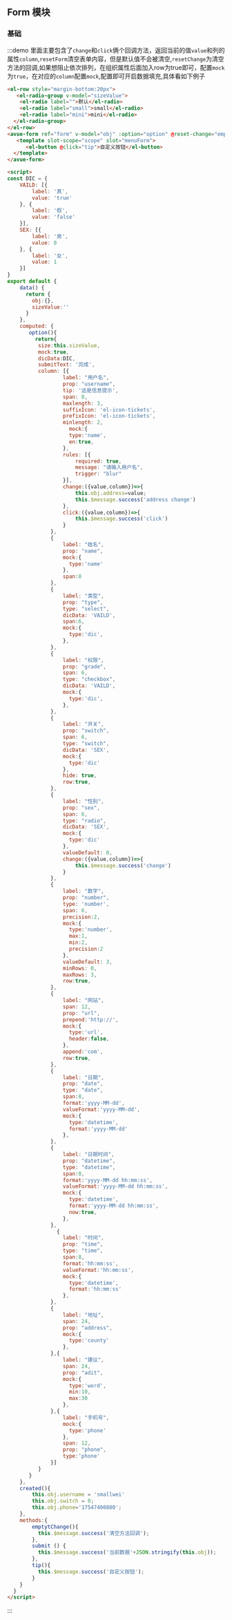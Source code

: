 <script>
const DIC = {
    VAILD: [{
        label: '真',
        value: 'true',
    }, {
        label: '假',
        value: 'false',
    }],
    SEX: [{
        label: '男',
        value: 0,
    }, {
        label: '女',
        value: 1,
    }]
}
export default {
    data() {
      return {
        obj:{},
        sizeValue:''
      }
    },
    computed: {
       option(){
         return{
          size:this.sizeValue,
          mock:true,
          dicData:DIC,
          submitText: '完成',
          column: [{
                  label: "用户名",
                  prop: "username",
                  tip: '这是信息提示',
                  span: 8,
                  maxlength: 3,
                  suffixIcon: 'el-icon-tickets',
                  prefixIcon: 'el-icon-tickets',
                  minlength: 2,
                    mock:{
                    type:'name',
                    en:true,
                  },
                  rules: [{
                      required: true,
                      message: "请输入用户名",
                      trigger: "blur"
                  }],
                  change:({value,column})=>{
                      this.obj.address=value;
                      this.$message.success('address change')
                  },
                  click:({value,column})=>{
                      this.$message.success('click')
                  }
              },
              {
                  label: "姓名",
                  prop: "name",
                  mock:{
                    type:'name'
                  },
                  span:8
              },
              {
                  label: "类型",
                  prop: "type",
                  type: "select",
                  dicData: 'VAILD',
                  span:6,
                  mock:{
                    type:'dic',
                  },
              },
              {
                  label: "权限",
                  prop: "grade",
                  span: 6,
                  type: "checkbox",
                  dicData: 'VAILD',
                  mock:{
                    type:'dic',
                  },
              },
              {
                  label: "开关",
                  prop: "switch",
                  span: 6,
                  type: "switch",
                  dicData: 'SEX',
                  mock:{
                    type:'dic'
                  },
                  hide: true,
                  row:true,
              },
              {
                  label: "性别",
                  prop: "sex",
                  span: 6,
                  type: "radio",
                  dicData: 'SEX',
                  mock:{
                    type:'dic'
                  },
                  valueDefault: 0,
                  change:({value,column})=>{
                      this.$message.success('change')
                  }
              },
              {
                  label: "数字",
                  prop: "number",
                  type: 'number',
                  span: 6,
                  precision:2,
                  mock:{
                    type:'number',
                    max:1,
                    min:2,
                    precision:2
                  },
                  valueDefault: 3,
                  minRows: 0,
                  maxRows: 3,
                  row:true,
              },
              {
                  label: "网站",
                  span: 12,
                  prop: "url",
                  prepend:'http://',
                  mock:{
                    type:'url',
                    header:false,
                  },
                  append:'com',
                  row:true,
              },
              {
                  label: "日期",
                  prop: "date",
                  type: "date",
                  span:8,
                  format:'yyyy-MM-dd',
                  valueFormat:'yyyy-MM-dd',
                  mock:{
                    type:'datetime',
                    format:'yyyy-MM-dd'
                  },
              },
              {
                  label: "日期时间",
                  prop: "datetime",
                  type: "datetime",
                  span:8,
                  format:'yyyy-MM-dd hh:mm:ss',
                  valueFormat:'yyyy-MM-dd hh:mm:ss',
                  mock:{
                    type:'datetime',
                    format:'yyyy-MM-dd hh:mm:ss',
                    now:true,
                  },
              },
                {
                  label: "时间",
                  prop: "time",
                  type: "time",
                  span:8,
                  format:'hh:mm:ss',
                  valueFormat:'hh:mm:ss',
                  mock:{
                    type:'datetime',
                    format:'hh:mm:ss'
                  },
              },
              {
                  label: "地址",
                  span: 24,
                  prop: "address",
                  mock:{
                    type:'county'
                  },
              },{
                  label: "建议",
                  span: 24,
                  prop: "adit",
                  mock:{
                    type:'word',
                    min:10,
                    max:30
                  },
              },{
                  label: "手机号",
                  mock:{
                    type:'phone'
                  },
                  span: 12,
                  prop: "phone",
                  type:'phone'
              }]
          }
       }
    },
    created(){
        this.obj.username = 'smallwei'
        this.obj.switch = 0;
        this.obj.phone='17547400800';
    },
    methods:{
        emptytChange(){
          this.$message.success('清空方法回调');
        },
        submit () {
          this.$message.success('当前数据'+JSON.stringify(this.obj));
        },
        tip(){
          this.$message.success('自定义按钮');
        }
    }
  }
</script>

<style>

</style>

## Form 模块



### 基础

:::demo  里面主要包含了`change`和`click`俩个回调方法，返回当前的值`value`和列的属性`column`,`resetForm`清空表单内容，但是默认值不会被清空,`resetChange`为清空方法的回调,如果想阻止依次排列，在组织属性后面加入row为true即可，配置`mock`为`true`，在对应的`column`配置`mock`,配置即可开启数据填充,具体看如下例子
```html
<el-row style="margin-bottom:20px">
   <el-radio-group v-model="sizeValue">
    <el-radio label="">默认</el-radio>
    <el-radio label="small">small</el-radio>
    <el-radio label="mini">mini</el-radio>
  </el-radio-group>
</el-row>
<avue-form ref="form" v-model="obj" :option="option" @reset-change="emptytChange" @submit="submit">
   <template slot-scope="scope" slot="menuForm">
      <el-button @click="tip">自定义按钮</el-button>
  </template>
</avue-form>

<script>
const DIC = {
    VAILD: [{
        label: '真',
        value: 'true'
    }, {
        label: '假',
        value: 'false'
    }],
    SEX: [{
        label: '男',
        value: 0
    }, {
        label: '女',
        value: 1
    }]
}
export default {
    data() {
      return {
        obj:{},
        sizeValue:''
      }
    },
    computed: {
       option(){
         return{
          size:this.sizeValue,
          mock:true,
          dicData:DIC,
          submitText: '完成',
          column: [{
                  label: "用户名",
                  prop: "username",
                  tip: '这是信息提示',
                  span: 8,
                  maxlength: 3,
                  suffixIcon: 'el-icon-tickets',
                  prefixIcon: 'el-icon-tickets',
                  minlength: 2,
                    mock:{
                    type:'name',
                    en:true,
                  },
                  rules: [{
                      required: true,
                      message: "请输入用户名",
                      trigger: "blur"
                  }],
                  change:({value,column})=>{
                      this.obj.address=value;
                      this.$message.success('address change')
                  },
                  click:({value,column})=>{
                      this.$message.success('click')
                  }
              },
              {
                  label: "姓名",
                  prop: "name",
                  mock:{
                    type:'name'
                  },
                  span:8
              },
              {
                  label: "类型",
                  prop: "type",
                  type: "select",
                  dicData: 'VAILD',
                  span:6,
                  mock:{
                    type:'dic',
                  },
              },
              {
                  label: "权限",
                  prop: "grade",
                  span: 6,
                  type: "checkbox",
                  dicData: 'VAILD',
                  mock:{
                    type:'dic',
                  },
              },
              {
                  label: "开关",
                  prop: "switch",
                  span: 6,
                  type: "switch",
                  dicData: 'SEX',
                  mock:{
                    type:'dic'
                  },
                  hide: true,
                  row:true,
              },
              {
                  label: "性别",
                  prop: "sex",
                  span: 6,
                  type: "radio",
                  dicData: 'SEX',
                  mock:{
                    type:'dic'
                  },
                  valueDefault: 0,
                  change:({value,column})=>{
                      this.$message.success('change')
                  }
              },
              {
                  label: "数字",
                  prop: "number",
                  type: 'number',
                  span: 6,
                  precision:2,
                  mock:{
                    type:'number',
                    max:1,
                    min:2,
                    precision:2
                  },
                  valueDefault: 3,
                  minRows: 0,
                  maxRows: 3,
                  row:true,
              },
              {
                  label: "网站",
                  span: 12,
                  prop: "url",
                  prepend:'http://',
                  mock:{
                    type:'url',
                    header:false,
                  },
                  append:'com',
                  row:true,
              },
              {
                  label: "日期",
                  prop: "date",
                  type: "date",
                  span:8,
                  format:'yyyy-MM-dd',
                  valueFormat:'yyyy-MM-dd',
                  mock:{
                    type:'datetime',
                    format:'yyyy-MM-dd'
                  },
              },
              {
                  label: "日期时间",
                  prop: "datetime",
                  type: "datetime",
                  span:8,
                  format:'yyyy-MM-dd hh:mm:ss',
                  valueFormat:'yyyy-MM-dd hh:mm:ss',
                  mock:{
                    type:'datetime',
                    format:'yyyy-MM-dd hh:mm:ss',
                    now:true,
                  },
              },
                {
                  label: "时间",
                  prop: "time",
                  type: "time",
                  span:8,
                  format:'hh:mm:ss',
                  valueFormat:'hh:mm:ss',
                  mock:{
                    type:'datetime',
                    format:'hh:mm:ss'
                  },
              },
              {
                  label: "地址",
                  span: 24,
                  prop: "address",
                  mock:{
                    type:'county'
                  },
              },{
                  label: "建议",
                  span: 24,
                  prop: "adit",
                  mock:{
                    type:'word',
                    min:10,
                    max:30
                  },
              },{
                  label: "手机号",
                  mock:{
                    type:'phone'
                  },
                  span: 12,
                  prop: "phone",
                  type:'phone'
              }]
          }
       }
    },
    created(){
        this.obj.username = 'smallwei'
        this.obj.switch = 0;
        this.obj.phone='17547400800';
    },
    methods:{
        emptytChange(){
          this.$message.success('清空方法回调');
        },
        submit () {
          this.$message.success('当前数据'+JSON.stringify(this.obj));
        },
        tip(){
          this.$message.success('自定义按钮');
        }
    }
  }
</script>
```
:::

